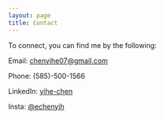 ```yaml
---
layout: page
title: Contact
---
```


<p class="message">
  To connect, you can find me by the following:
</p>

Email: chenyihe07@gmail.com

Phone: (585)-500-1566

LinkedIn: [yihe-chen](https://www.linkedin.com/in/yihe-chen/)

Insta: [@echenyih](https://www.instagram.com/echenyih/)